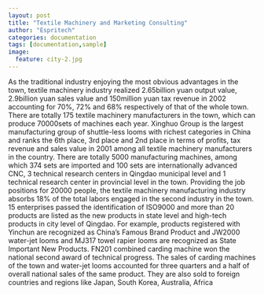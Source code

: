 ```yaml
---
layout: post
title: "Textile Machinery and Marketing Consulting"
author: "Espritech"
categories: documentation
tags: [documentation,sample]
image:
  feature: city-2.jpg
---
```

As the traditional industry enjoying the most obvious advantages in the town, textile machinery industry realized 2.65billion yuan output value,
 2.9billion yuan sales value and 150million yuan tax revenue
  in 2002 accounting for 70%, 72% and 68% respectively of 
  that of the whole town. There are totally 175 textile 
  machinery manufacturers in the town, which can produce 
  70000sets of machines each year. Xinghuo Group is the 
  largest manufacturing group of shuttle-less looms with 
  richest categories in China and ranks the 6th place, 
  3rd place and 2nd place in terms of profits, 
  tax revenue and sales value in 2001 among all textile
   machinery manufacturers in the country.
    There are totally 5000 manufacturing machines, among which 374 sets are imported and 100 sets are internationally advanced CNC, 3 technical research centers in Qingdao municipal level and 1 technical research center in provincial level in the town. Providing the job positions for 20000 people, the textile machinery manufacturing industry absorbs 18% of the total labors engaged in the second industry in the town. 15 enterprises passed the identification of ISO9000 and more than 20 products are listed as the new products in state level and high-tech products in city level of Qingdao. For example, products registered with Yinchun are recognized as China’s Famous Brand Product and JW2000 water-jet looms and MJ317 towel rapier looms are recognized as State Important New Products. FN201 combined carding machine won the national second award of technical progress. The sales of carding machines of the town and water-jet looms accounted for three quarters and a half of overall national sales of the same product. They are also sold to foreign countries and regions like Japan, South Korea, Australia, Africa